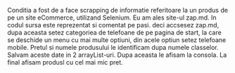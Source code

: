 Conditia a fost de a face scrapping de informatie referitoare la un produs de pe un site eCommerce, utilizand Selenium.
Eu am ales site-ul zap.md. In codul sursa este reprezentat si comentat pe pasi. deci accsesez zap.md, dupa aceasta setez categoriea de telefoane de pe pagina de start, la care se deschide un menu cu mai multe optiuni, din acele optiun setez telefoane mobile.
Pretul si numele produsului le identificam dupa numele classelor. Salvam aceste date in 2 arrayList-uri. Dupa aceasta le afisam la consola. La final afisam produsl cu cel mai mic pret. 
